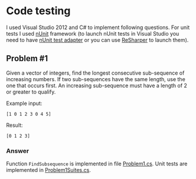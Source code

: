 # Code testing

I used Visual Studio 2012 and C# to implement following questions. For unit tests I used [nUnit](http://www.nunit.org/) framework (to launch nUnit tests in Visual Studio you need to have [nUnit test adapter](http://nunit.org/index.php?p=vsTestAdapter&r=2.6.2) or you can use [ReSharper](http://www.jetbrains.com/resharper/) to launch them).

## Problem #1

Given a vector of integers, find the longest consecutive sub-sequence of increasing numbers. If two sub-sequences have the same length, use the one that occurs first. An increasing sub-sequence must have a length of 2 or greater to qualify.

Example input:
	
	[1 0 1 2 3 0 4 5]

Result:

	[0 1 2 3]
    
### Answer

Function `FindSubsequence` is implemented in file [Problem1.cs](sources/HTest/Problem1.cs). Unit tests are implemented in [Problem1Suites.cs](sources/HTest.Suites/Problem1Suites.cs). 



